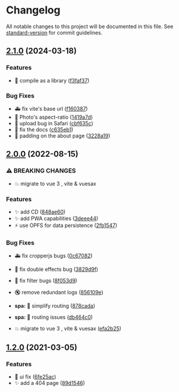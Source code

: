 # Changelog

All notable changes to this project will be documented in this file. See [standard-version](https://github.com/conventional-changelog/standard-version) for commit guidelines.

## [2.1.0](https://github.com/matb85/photoEditor/compare/v2.0.0...v2.1.0) (2024-03-18)


### Features

* :rocket: compile as a library ([f3faf37](https://github.com/matb85/photoEditor/commit/f3faf377f5d122b4dd2e95776c7dbf1eb767d1f4))


### Bug Fixes

* :ambulance: fix vite's base url ([f160387](https://github.com/matb85/photoEditor/commit/f16038776d256c64da639953ef44e35e999f6efd))
* :bug: Photo's aspect-ratio ([1419a7d](https://github.com/matb85/photoEditor/commit/1419a7def6b8a706b19cfe4a892a834450c2f77b))
* :bug: upload bug in Safari ([cbf635c](https://github.com/matb85/photoEditor/commit/cbf635cfff2780c7bbc026b6870cf0ffbd2503a8))
* :memo: fix the docs ([c635eb1](https://github.com/matb85/photoEditor/commit/c635eb1faaf28f898b39a98400d0489f8a96db9a))
* :memo: padding on the about page ([3228a19](https://github.com/matb85/photoEditor/commit/3228a19fae0c51bfea11174d7bbba00722de995f))

## [2.0.0](https://github.com/matb85/photoEditor/compare/v1.2.0...v2.0.0) (2022-08-15)


### ⚠ BREAKING CHANGES

* :boom: migrate to vue 3 , vite & vuesax

### Features

* :sparkles: add CD ([848ae60](https://github.com/matb85/photoEditor/commit/848ae60025e303330254036db371e3ba9a031038))
* :sparkles: add PWA capabilities ([3deee44](https://github.com/matb85/photoEditor/commit/3deee44b24fb39dcd5f5a8dd8d70a89415cc9054))
* :zap: use OPFS for data persistence ([2fb1547](https://github.com/matb85/photoEditor/commit/2fb15476583cdd7048da923f54c1306f8148ab39))


### Bug Fixes

* :ambulance: fix cropperjs bugs ([0c67082](https://github.com/matb85/photoEditor/commit/0c67082f1b7ae6ae07fe78a9bc42c2ac2888f249))
* :bug: fix double effects bug ([3829d9f](https://github.com/matb85/photoEditor/commit/3829d9fd69ae0b3f20f6c3f05b8d46366f9524c4))
* :bug: fix filter bugs ([8f053d9](https://github.com/matb85/photoEditor/commit/8f053d921e1afef9272a778f6f7efeacde0f515d))
* :mute: remove redundant logs ([856109e](https://github.com/matb85/photoEditor/commit/856109eddfeb8732f8f32e11aef03f94c4499082))
* **spa:** :art: simplify routing ([878cada](https://github.com/matb85/photoEditor/commit/878cadac418ff4d64d492b8fcb3dc114d492e9c9))
* **spa:** :bug: routing issues ([db464c0](https://github.com/matb85/photoEditor/commit/db464c0426708d15f0fc78f8a2b51b50fe8d0661))


* :boom: migrate to vue 3 , vite & vuesax ([efa2b25](https://github.com/matb85/photoEditor/commit/efa2b25aa5bd6b8e63663abd0012ee4cecf77a48))

## [1.2.0](https://github.com/matb85/photoEditor/compare/v1.1.11...v1.2.0) (2021-03-05)


### Features

* :lipstick: ui fix ([6fe25ac](https://github.com/matb85/photoEditor/commit/6fe25ac3affc29b742c36dfcbf6228b7992408cf))
* :sparkles: add a 404 page ([89d1546](https://github.com/matb85/photoEditor/commit/89d15465e47909f08b1c20096fcf6e7599eeb8c7))
